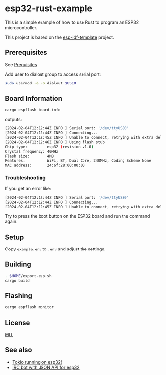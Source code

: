 # esp32-rust-example

This is a simple example of how to use Rust to program an ESP32 microcontroller.

This project is based on the [esp-idf-template](https://github.com/esp-rs/esp-idf-template) project.

## Prerequisites

See [Prequisites](https://github.com/esp-rs/esp-idf-template?tab=readme-ov-file#prerequisites)

Add user to dialout group to access serial port:

```bash
sudo usermod -a -G dialout $USER
```

## Board Information

```bash
cargo espflash board-info
```

outputs:

```bash
[2024-02-04T12:12:44Z INFO ] Serial port: '/dev/ttyUSB0'
[2024-02-04T12:12:44Z INFO ] Connecting...
[2024-02-04T12:12:45Z INFO ] Unable to connect, retrying with extra delay...
[2024-02-04T12:12:46Z INFO ] Using flash stub
Chip type:         esp32 (revision v1.0)
Crystal frequency: 40MHz
Flash size:        4MB
Features:          WiFi, BT, Dual Core, 240MHz, Coding Scheme None
MAC address:       24:6f:28:00:00:00
```

### Troubleshooting

If you get an error like:

```bash
[2024-02-04T12:12:44Z INFO ] Serial port: '/dev/ttyUSB0'
[2024-02-04T12:12:44Z INFO ] Connecting...
[2024-02-04T12:12:45Z INFO ] Unable to connect, retrying with extra delay...
```

Try to press the boot button on the ESP32 board and run the command again.

## Setup

Copy `example.env` to `.env` and adjust the settings.

## Building

```bash
. $HOME/export-esp.sh
cargo build
```

## Flashing

```bash
cargo espflash monitor
```

## License

[MIT](LICENSE)

## See also

- [Tokio running on esp32!](https://github.com/jasta/esp32-tokio-demo)
- [IRC bot with JSON API for esp32](https://github.com/sjm42/esp32ircbot)
